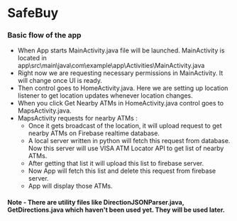 # SafeBuy

### Basic flow of the app
- When App starts MainActivity.java file will be launched. MainActivity is located in  app\src\main\java\com\example\app\Activities\MainActivity.java
- Right now we are requesting necessary permissions in MainActivity. It will change once UI is ready.
- Then control goes to HomeActivity.java. Here we are setting up location listener to get location updates whenever location changes.
- When you click Get Nearby ATMs in HomeActivity.java control goes to MapsActivity.java.
- MapsActivity requests for nearby ATMs :
  - Once it gets broadcast of the location, it will upload request to get nearby ATMs on Firebase realtime database.
  - A local server written in python will fetch this request from database. Now this server will use VISA ATM Locator API to get list of nearby ATMs.
  - After getting that list it will upload this list to firebase server.
  - Now App will fetch this list and delete this request from firebase server.
  - App will display those ATMs.
  
 #### Note - There are utility files like DirectionJSONParser.java, GetDirections.java which haven't been used yet. They will be used later.
  
